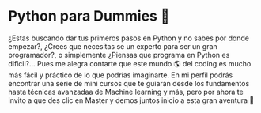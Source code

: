 # Python para Dummies 🐍

¿Estas buscando dar tus primeros pasos en Python y no sabes por donde empezar?, ¿Crees que necesitas se un experto para ser un gran programador?, o simplemente ¿Piensas que programa en Python es dificil?... Pues me alegra contarte que este mundo 🌎 del coding es mucho más fácil y práctico de lo que podrías imaginarte. En mi perfil podrás encontrar una serie de mini cursos que te guiarán desde los fundamentos hasta técnicas avanzadaa de Machine learning y más, pero por ahora te invito a que des clic en Master y demos juntos inicio a esta gran aventura 🚀
